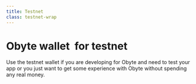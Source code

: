 ```yaml
---
title: Testnet
class: testnet-wrap
---
```


# Obyte wallet  for testnet
<div class="sub-text">
    Use the testnet wallet if you are developing for Obyte and need to test your app or you just want to get some 
    experience with Obyte without spending any real money.
</div>
